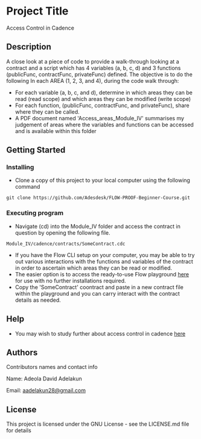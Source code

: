 # Project Title

Access Control in Cadence

## Description
A close look at a piece of code to provide a walk-through looking at a contract and a script which has 4 variables (a, b, c, d) and 3 functions (publicFunc, contractFunc, privateFunc) defined. The objective is to do the following In each AREA (1, 2, 3, and 4), during the code walk through:
* For each variable (a, b, c, and d), determine in which areas they can be read (read scope) and which areas they can be modified (write scope)
* For each function, (publicFunc, contractFunc, and privateFunc), share where they can be called.
* A PDF document named 'Access_areas_Module_IV' summarises my judgement of areas where the variables and functions can be accessed and is available within this folder

## Getting Started

### Installing

* Clone a copy of this project to your local computer using the following command

```
git clone https://github.com/Adesdesk/FLOW-PROOF-Beginner-Course.git
```

### Executing program

* Navigate (cd) into the Module_IV folder and access the contract in question by opening the following file.

```
Module_IV/cadence/contracts/SomeContract.cdc
```

* If you have the Flow CLI setup on your computer, you may be able to try out various interactions with the functions and variables of the contract in order to ascertain which areas they can be read or modified.
* The easier option is to access the ready-to-use Flow playground [here](https://play.flow.com) for use with no further installations required.
* Copy the 'SomeContract' coontract and paste in a new contract file within the playground and you can carry interact with the contract details as needed.

## Help

* You may wish to study further about access control in cadence [here](https://cadence-lang.org/docs/language/access-control)

## Authors

Contributors names and contact info

Name: Adeola David Adelakun 

Email: aadelakun28@gmail.com


## License

This project is licensed under the GNU License - see the LICENSE.md file for details

